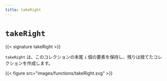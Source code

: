 ```yaml
---
title: takeRight
---
```


# `takeRight`

{{< signature takeRight >}}

`takeRight` は、このコレクションの末尾 `i` 個の要素を保持し、残りは捨てたコレクションを作成します。

{{< figure src="images/functions/takeRight.svg" >}}
